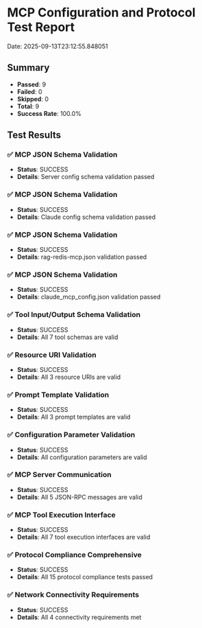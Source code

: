 # MCP Configuration and Protocol Test Report

Date: 2025-09-13T23:12:55.848051

## Summary

- **Passed**: 9
- **Failed**: 0
- **Skipped**: 0
- **Total**: 9
- **Success Rate**: 100.0%

## Test Results

### ✅ MCP JSON Schema Validation
- **Status**: SUCCESS
- **Details**: Server config schema validation passed

### ✅ MCP JSON Schema Validation
- **Status**: SUCCESS
- **Details**: Claude config schema validation passed

### ✅ MCP JSON Schema Validation
- **Status**: SUCCESS
- **Details**: rag-redis-mcp.json validation passed

### ✅ MCP JSON Schema Validation
- **Status**: SUCCESS
- **Details**: claude_mcp_config.json validation passed

### ✅ Tool Input/Output Schema Validation
- **Status**: SUCCESS
- **Details**: All 7 tool schemas are valid

### ✅ Resource URI Validation
- **Status**: SUCCESS
- **Details**: All 3 resource URIs are valid

### ✅ Prompt Template Validation
- **Status**: SUCCESS
- **Details**: All 3 prompt templates are valid

### ✅ Configuration Parameter Validation
- **Status**: SUCCESS
- **Details**: All configuration parameters are valid

### ✅ MCP Server Communication
- **Status**: SUCCESS
- **Details**: All 5 JSON-RPC messages are valid

### ✅ MCP Tool Execution Interface
- **Status**: SUCCESS
- **Details**: All 7 tool execution interfaces are valid

### ✅ Protocol Compliance Comprehensive
- **Status**: SUCCESS
- **Details**: All 15 protocol compliance tests passed

### ✅ Network Connectivity Requirements
- **Status**: SUCCESS
- **Details**: All 4 connectivity requirements met
